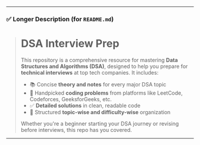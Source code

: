 
---

### ✅ **Longer Description (for `README.md`)**

> # DSA Interview Prep
>
> This repository is a comprehensive resource for mastering **Data Structures and Algorithms (DSA)**, designed to help you prepare for **technical interviews** at top tech companies. It includes:
>
> * 📚 Concise **theory and notes** for every major DSA topic
> * 🧠 Handpicked **coding problems** from platforms like LeetCode, Codeforces, GeeksforGeeks, etc.
> * ✅ **Detailed solutions** in clean, readable code
> * 🔁 Structured **topic-wise and difficulty-wise** organization
>
> Whether you're a beginner starting your DSA journey or revising before interviews, this repo has you covered.

---

